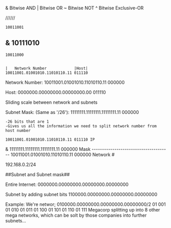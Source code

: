 


& Bitwise AND
| Bitwise OR
~ Bitwise NOT
^ Bitwise Exclusive-OR

//////

	10011001
&	10111010
-----------------
	10011000


	|	Network Number			  |Host|
	10011001.01001010.11010110.11 011110

Network Number:
	10011001.01001010.11010110.11 000000

Host:
	0000000.00000000.00000000.00 011110

Sliding scale between network and subnets

Subnet Mask: (Same as '/26'):
	11111111.11111111.11111111.11 000000

	-26 bits that are 1
	-Gives us all the information we need to split network number from host number

	10011001.01001010.11010110.11 011110 IP
&	11111111.11111111.11111111.11 000000 Mask
	--------------------------------------
	10011001.01001010.11010110.11 000000 Network #

192.168.0.2/24

##Subnet and Subnet mask##

Entire Internet:
	0000000.00000000.00000000.00000000

Subnet by adding subnet bits
	1100000.00000000.00000000.00000000

Example:
We're networ;
	0100000.00000000.00000000.00000000/2
	01 001
	01 010
	01 011
	01 100
	01 101
	01 110
	01 111
Megacorp splitting up into 8 other mega networks, which can be solt by those companies into further subnets...




